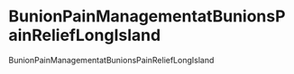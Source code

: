 # BunionPainManagementatBunionsPainReliefLongIsland
BunionPainManagementatBunionsPainReliefLongIsland
